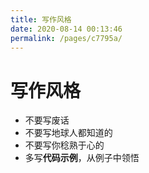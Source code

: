 ```yaml
---
title: 写作风格
date: 2020-08-14 00:13:46
permalink: /pages/c7795a/
---
```

# 写作风格

* 不要写废话
* 不要写地球人都知道的
* 不要写你稔熟于心的
* 多写**代码示例**，从例子中领悟
